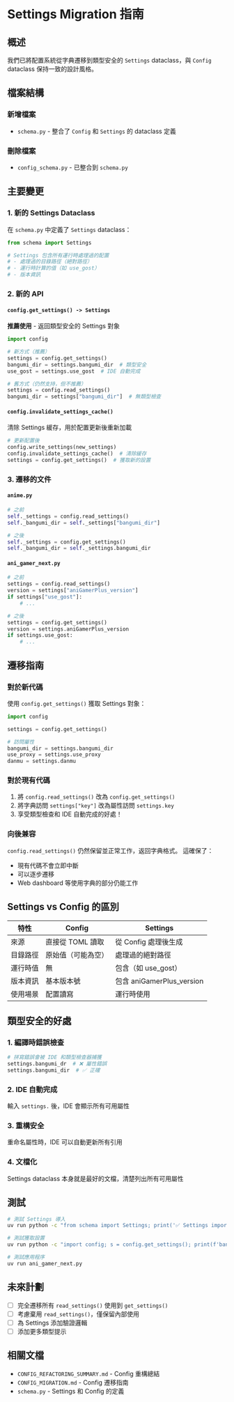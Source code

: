 # Settings Migration 指南

## 概述

我們已將配置系統從字典遷移到類型安全的 `Settings` dataclass，與 `Config` dataclass 保持一致的設計風格。

## 檔案結構

### 新增檔案
- `schema.py` - 整合了 `Config` 和 `Settings` 的 dataclass 定義

### 刪除檔案
- `config_schema.py` - 已整合到 `schema.py`

## 主要變更

### 1. 新的 Settings Dataclass

在 `schema.py` 中定義了 `Settings` dataclass：

```python
from schema import Settings

# Settings 包含所有運行時處理過的配置
# - 處理過的目錄路徑（絕對路徑）
# - 運行時計算的值（如 use_gost）
# - 版本資訊
```

### 2. 新的 API

#### `config.get_settings() -> Settings`
**推薦使用** - 返回類型安全的 Settings 對象

```python
import config

# 新方式（推薦）
settings = config.get_settings()
bangumi_dir = settings.bangumi_dir  # 類型安全
use_gost = settings.use_gost  # IDE 自動完成

# 舊方式（仍然支持，但不推薦）
settings = config.read_settings()
bangumi_dir = settings["bangumi_dir"]  # 無類型檢查
```

#### `config.invalidate_settings_cache()`
清除 Settings 緩存，用於配置更新後重新加載

```python
# 更新配置後
config.write_settings(new_settings)
config.invalidate_settings_cache()  # 清除緩存
settings = config.get_settings()  # 獲取新的設置
```

### 3. 遷移的文件

#### `anime.py`
```python
# 之前
self._settings = config.read_settings()
self._bangumi_dir = self._settings["bangumi_dir"]

# 之後
self._settings = config.get_settings()
self._bangumi_dir = self._settings.bangumi_dir
```

#### `ani_gamer_next.py`
```python
# 之前
settings = config.read_settings()
version = settings["aniGamerPlus_version"]
if settings["use_gost"]:
    # ...

# 之後
settings = config.get_settings()
version = settings.aniGamerPlus_version
if settings.use_gost:
    # ...
```

## 遷移指南

### 對於新代碼
使用 `config.get_settings()` 獲取 Settings 對象：

```python
import config

settings = config.get_settings()

# 訪問屬性
bangumi_dir = settings.bangumi_dir
use_proxy = settings.use_proxy
danmu = settings.danmu
```

### 對於現有代碼
1. 將 `config.read_settings()` 改為 `config.get_settings()`
2. 將字典訪問 `settings["key"]` 改為屬性訪問 `settings.key`
3. 享受類型檢查和 IDE 自動完成的好處！

### 向後兼容
`config.read_settings()` 仍然保留並正常工作，返回字典格式。
這確保了：
- 現有代碼不會立即中斷
- 可以逐步遷移
- Web dashboard 等使用字典的部分仍能工作

## Settings vs Config 的區別

| 特性 | Config | Settings |
|------|--------|----------|
| 來源 | 直接從 TOML 讀取 | 從 Config 處理後生成 |
| 目錄路徑 | 原始值（可能為空） | 處理過的絕對路徑 |
| 運行時值 | 無 | 包含（如 use_gost） |
| 版本資訊 | 基本版本號 | 包含 aniGamerPlus_version |
| 使用場景 | 配置讀寫 | 運行時使用 |

## 類型安全的好處

### 1. 編譯時錯誤檢查
```python
# 拼寫錯誤會被 IDE 和類型檢查器捕獲
settings.bangumi_dr  # ❌ 屬性錯誤
settings.bangumi_dir  # ✅ 正確
```

### 2. IDE 自動完成
輸入 `settings.` 後，IDE 會顯示所有可用屬性

### 3. 重構安全
重命名屬性時，IDE 可以自動更新所有引用

### 4. 文檔化
Settings dataclass 本身就是最好的文檔，清楚列出所有可用屬性

## 測試

```bash
# 測試 Settings 導入
uv run python -c "from schema import Settings; print('✅ Settings import OK')"

# 測試獲取設置
uv run python -c "import config; s = config.get_settings(); print(f'bangumi_dir={s.bangumi_dir}')"

# 測試應用程序
uv run ani_gamer_next.py
```

## 未來計劃

- [ ] 完全遷移所有 `read_settings()` 使用到 `get_settings()`
- [ ] 考慮棄用 `read_settings()`，僅保留內部使用
- [ ] 為 Settings 添加驗證邏輯
- [ ] 添加更多類型提示

## 相關文檔

- `CONFIG_REFACTORING_SUMMARY.md` - Config 重構總結
- `CONFIG_MIGRATION.md` - Config 遷移指南
- `schema.py` - Settings 和 Config 的定義

